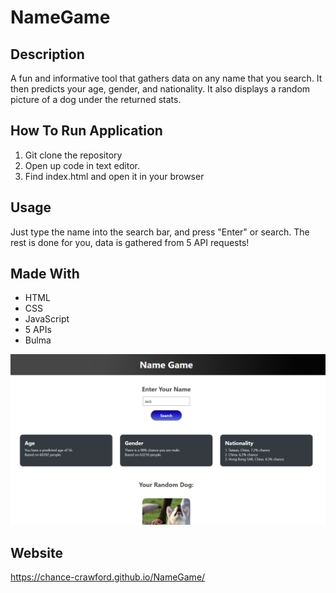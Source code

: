 # NameGame 

## Description
A fun and informative tool that gathers data on any name that you search.
It then predicts your age, gender, and nationality. It also displays
a random picture of a dog under the returned stats.

## How To Run Application
1. Git clone the repository
2. Open up code in text editor.
3. Find index.html and open it in your browser

## Usage
Just type the name into the search bar, and press "Enter" or search. The rest is done for you, data is gathered from 5 API requests!


## Made With
* HTML
* CSS
* JavaScript
* 5 APIs
* Bulma


![name game](./assets/images/Capture2.PNG)

## Website
https://chance-crawford.github.io/NameGame/
